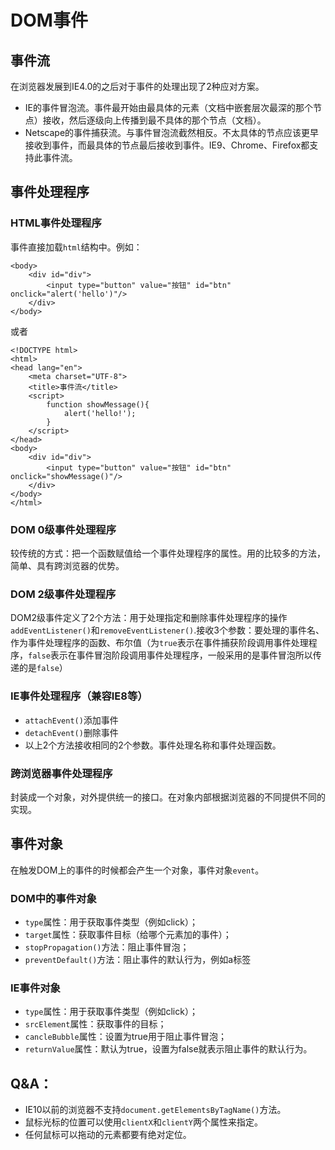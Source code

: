 # DOM事件 #
## 事件流 ##
在浏览器发展到IE4.0的之后对于事件的处理出现了2种应对方案。

- IE的事件冒泡流。事件最开始由最具体的元素（文档中嵌套层次最深的那个节点）接收，然后逐级向上传播到最不具体的那个节点（文档）。
- Netscape的事件捕获流。与事件冒泡流截然相反。不太具体的节点应该更早接收到事件，而最具体的节点最后接收到事件。IE9、Chrome、Firefox都支持此事件流。

## 事件处理程序 ##
### HTML事件处理程序 ###
事件直接加载`html`结构中。例如：
    
	<body>
	    <div id="div">
	        <input type="button" value="按钮" id="btn" onclick="alert('hello')"/>
	    </div>
	</body>
或者

	<!DOCTYPE html>
	<html>
	<head lang="en">
	    <meta charset="UTF-8">
	    <title>事件流</title>
	    <script>
	        function showMessage(){
	            alert('hello!');
	        }
	    </script>
	</head>
	<body>
	    <div id="div">
	        <input type="button" value="按钮" id="btn" onclick="showMessage()"/>
	    </div>
	</body>
	</html>

### DOM 0级事件处理程序 ###
较传统的方式：把一个函数赋值给一个事件处理程序的属性。用的比较多的方法，简单、具有跨浏览器的优势。

### DOM 2级事件处理程序 ###
DOM2级事件定义了2个方法：用于处理指定和删除事件处理程序的操作`addEventListener()`和`removeEventListener()`.接收3个参数：要处理的事件名、作为事件处理程序的函数、布尔值（为`true`表示在事件捕获阶段调用事件处理程序，`false`表示在事件冒泡阶段调用事件处理程序，一般采用的是事件冒泡所以传递的是`false`）

### IE事件处理程序（兼容IE8等） ###
- `attachEvent()`添加事件
- `detachEvent()`删除事件
- 以上2个方法接收相同的2个参数。事件处理名称和事件处理函数。

### 跨浏览器事件处理程序 ###
封装成一个对象，对外提供统一的接口。在对象内部根据浏览器的不同提供不同的实现。

## 事件对象 ##
在触发DOM上的事件的时候都会产生一个对象，事件对象`event`。
### DOM中的事件对象 ###
- `type`属性：用于获取事件类型（例如click）；
- `target`属性：获取事件目标（给哪个元素加的事件）；
- `stopPropagation()`方法：阻止事件冒泡；
- `preventDefault()`方法：阻止事件的默认行为，例如a标签

### IE事件对象 ###
- `type`属性：用于获取事件类型（例如click）；
- `srcElement`属性：获取事件的目标；
- `cancleBubble`属性：设置为true用于阻止事件冒泡；
- `returnValue`属性：默认为true，设置为false就表示阻止事件的默认行为。

## Q&A： ##
- IE10以前的浏览器不支持`document.getElementsByTagName()`方法。
- 鼠标光标的位置可以使用`clientX`和`clientY`两个属性来指定。
- 任何鼠标可以拖动的元素都要有绝对定位。